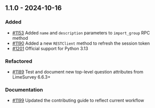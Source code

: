 ## 1.1.0 - 2024-10-16

### Added

- [#1153](https://github.com/edgarrmondragon/citric/issues/1153) Added `name` and `description` parameters to `import_group` RPC method
- [#1190](https://github.com/edgarrmondragon/citric/issues/1190) Added a new `RESTClient` method to refresh the session token
- [#1201](https://github.com/edgarrmondragon/citric/issues/1201) Official support for Python 3.13

### Refactored

- [#1189](https://github.com/edgarrmondragon/citric/issues/1189) Test and document new top-level question attributes from LimeSurvey 6.6.3+

### Documentation

- [#1199](https://github.com/edgarrmondragon/citric/issues/1199) Updated the contributing guide to reflect current workflow

